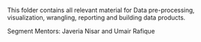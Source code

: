 This folder contains all relevant material for Data pre-processing, visualization, wrangling, reporting and building
data products. <br />

Segment Mentors: Javeria Nisar and Umair Rafique
